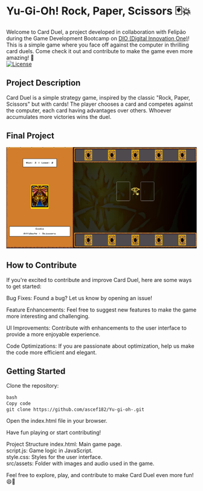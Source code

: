 # Yu-Gi-Oh! Rock, Paper, Scissors 🃏💥
Welcome to Card Duel, a project developed in collaboration with Felipão during the Game Development Bootcamp on [DIO (Digital Innovation One)](https://www.digitalinnovation.one/)! This is a simple game where you face off against the computer in thrilling card duels. Come check it out and contribute to make the game even more amazing! 🚀
 </br>[![License](https://img.shields.io/badge/license-MIT-blue.svg)](LICENSE) </br>
## Project Description
Card Duel is a simple strategy game, inspired by the classic "Rock, Paper, Scissors" but with cards! The player chooses a card and competes against the computer, each card having advantages over others. Whoever accumulates more victories wins the duel.

## Final Project
![Yu-gi-oh!](https://github.com/ascef182/Yu-gi-oh-/blob/main/src/assets/final-project/final.png)

## How to Contribute
If you're excited to contribute and improve Card Duel, here are some ways to get started:

Bug Fixes: Found a bug? Let us know by opening an issue!

Feature Enhancements: Feel free to suggest new features to make the game more interesting and challenging.

UI Improvements: Contribute with enhancements to the user interface to provide a more enjoyable experience.

Code Optimizations: If you are passionate about optimization, help us make the code more efficient and elegant.

## Getting Started
Clone the repository:
```
bash
Copy code
git clone https://github.com/ascef182/Yu-gi-oh-.git
```

Open the index.html file in your browser.

Have fun playing or start contributing!

Project Structure
index.html: Main game page. </br>
script.js: Game logic in JavaScript.</br>
style.css: Styles for the user interface.</br>
src/assets: Folder with images and audio used in the game.</br>

Feel free to explore, play, and contribute to make Card Duel even more fun! 😄👾
